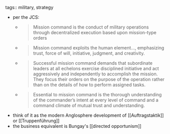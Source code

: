 tags:: military, strategy

- per the JCS:
	- > Mission command is the conduct of military operations through decentralized execution based upon mission-type orders
	- > Mission command exploits the human element…, emphasizing trust, force of will, initiative, judgment, and creativity.
	- > Successful mission command demands that subordinate leaders at all echelons exercise disciplined initiative and act aggressively and independently to accomplish the mission. They focus their orders on the purpose of the operation rather than on the details of how to perform assigned tasks.
	- > Essential to mission command is the thorough understanding of the commander’s intent at every level of command and a command climate of mutual trust and understanding.
- think of it as the modern Anglosphere development of [[Auftragstaktik]] or [[Truppenführung]]
- the business equivalent is Bungay's [[directed opportunism]]